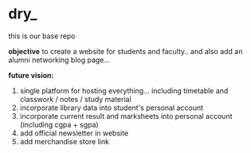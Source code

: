 # dry_

this is our base repo

**objective** 
to create a website for students and faculty.. and also add an alumni networking blog page...

**future vision:**
1. single platform for hosting everything... including timetable and classwork / notes / study material
2. incorporate library data into student's personal account
3. incorporate current result and marksheets into personal account (including cgpa + sgpa)
4. add official newsletter in website
5. add merchandise store link
